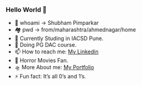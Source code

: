 ### Hello World 🤖

<!--
**ShubhamPimparkar/ShubhamPimparkar** is a ✨ _special_ ✨ repository because its `README.md` (this file) appears on your GitHub profile.

Here are some ideas to get you started:
-->
- 👾 whoami -> Shubham Pimparkar
- 🏘 pwd -> from/maharashtra/ahmednagar/home 
- 🏫 Currently Studing in IACSD Pune.
- 🧠 Doing PG DAC course.
- 📫 How to reach me: [My Linkedin](https://www.linkedin.com/in/shubham-pimparkar11/)
- 👻 Horror Movies Fan.
- 🛸 More About me: [My Portfolio](https://shubham-port.netlify.app/)
- ⚡ Fun fact: It’s all 0’s and 1’s.

